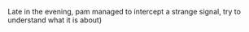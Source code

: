 Late in the evening, pam managed to intercept a strange signal, try to understand what it is about)
